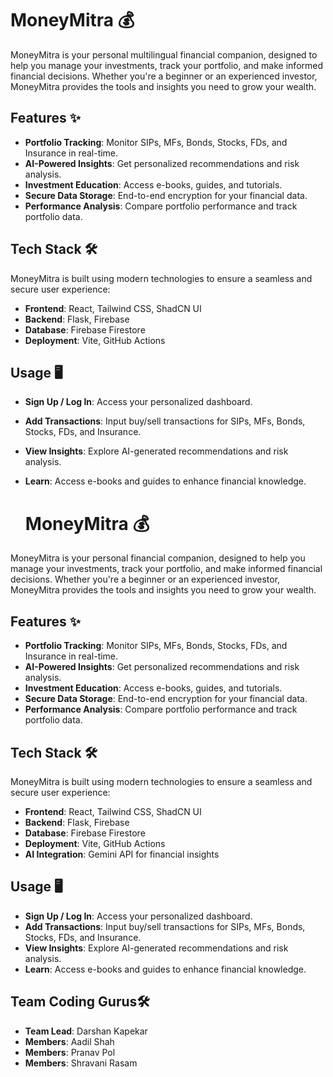 # MoneyMitra 💰
MoneyMitra is your personal multilingual financial companion, designed to help you manage your investments, track your portfolio, and make informed financial decisions. Whether you're a beginner or an experienced investor, MoneyMitra provides the tools and insights you need to grow your wealth.

## Features ✨
- **Portfolio Tracking**: Monitor SIPs, MFs, Bonds, Stocks, FDs, and Insurance in real-time.
- **AI-Powered Insights**: Get personalized recommendations and risk analysis.
- **Investment Education**: Access e-books, guides, and tutorials.
- **Secure Data Storage**: End-to-end encryption for your financial data.
- **Performance Analysis**: Compare portfolio performance and track portfolio data.

## Tech Stack 🛠️
MoneyMitra is built using modern technologies to ensure a seamless and secure user experience:

- **Frontend**: React, Tailwind CSS, ShadCN UI
- **Backend**: Flask, Firebase
- **Database**: Firebase Firestore
- **Deployment**: Vite, GitHub Actions

## Usage 🖥️
- **Sign Up / Log In**: Access your personalized dashboard.
- **Add Transactions**: Input buy/sell transactions for SIPs, MFs, Bonds, Stocks, FDs, and Insurance.
- **View Insights**: Explore AI-generated recommendations and risk analysis.
- **Learn**: Access e-books and guides to enhance financial knowledge.

  # MoneyMitra 💰

MoneyMitra is your personal financial companion, designed to help you manage your investments, track your portfolio, and make informed financial decisions. Whether you're a beginner or an experienced investor, MoneyMitra provides the tools and insights you need to grow your wealth.

## Features ✨
- **Portfolio Tracking**: Monitor SIPs, MFs, Bonds, Stocks, FDs, and Insurance in real-time.
- **AI-Powered Insights**: Get personalized recommendations and risk analysis.
- **Investment Education**: Access e-books, guides, and tutorials.
- **Secure Data Storage**: End-to-end encryption for your financial data.
- **Performance Analysis**: Compare portfolio performance and track portfolio data.

## Tech Stack 🛠️
MoneyMitra is built using modern technologies to ensure a seamless and secure user experience:

- **Frontend**: React, Tailwind CSS, ShadCN UI
- **Backend**: Flask, Firebase
- **Database**: Firebase Firestore
- **Deployment**: Vite, GitHub Actions
- **AI Integration**: Gemini API for financial insights

## Usage 🖥️
- **Sign Up / Log In**: Access your personalized dashboard.
- **Add Transactions**: Input buy/sell transactions for SIPs, MFs, Bonds, Stocks, FDs, and Insurance.
- **View Insights**: Explore AI-generated recommendations and risk analysis.
- **Learn**: Access e-books and guides to enhance financial knowledge.

## Team Coding Gurus🛠️
- **Team Lead**: Darshan Kapekar
- **Members**: Aadil Shah
- **Members**: Pranav Pol
- **Members**: Shravani Rasam

